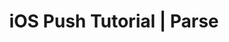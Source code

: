 ---
title: iOS Push Tutorial | Parse
permalink: /tutorials/ios-push-notifications/
layout: guide
platform: ios
display_platform: iOS Push Notifications

sections:
- "parse-server/push-notifications-ios.md"

---